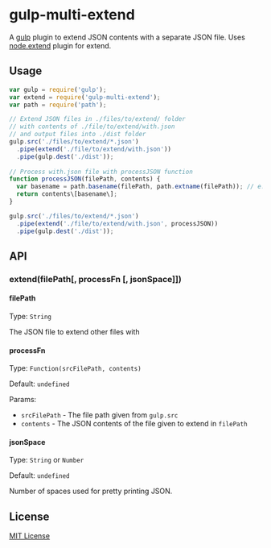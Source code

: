 # gulp-multi-extend

A [gulp](https://github.com/wearefractal/gulp) plugin to extend JSON contents with a separate JSON file. Uses [node.extend](https://npmjs.org/package/node.extend) plugin for extend.

## Usage

```javascript
var gulp = require('gulp');
var extend = require('gulp-multi-extend');
var path = require('path');

// Extend JSON files in ./files/to/extend/ folder
// with contents of ./file/to/extend/with.json
// and output files into ./dist folder
gulp.src('./files/to/extend/*.json')
  .pipe(extend('./file/to/extend/with.json'))
  .pipe(gulp.dest('./dist'));
  
// Process with.json file with processJSON function
function processJSON(filePath, contents) {
  var basename = path.basename(filePath, path.extname(filePath)); // e.g. /path/to/files/to/extend/en.json -> en
  return contents\[basename\];
}

gulp.src('./files/to/extend/*.json')
  .pipe(extend('./file/to/extend/with.json', processJSON))
  .pipe(gulp.dest('./dist'));
```

## API

### extend(filePath[, processFn [, jsonSpace]])

#### filePath
Type: `String`

The JSON file to extend other files with

#### processFn
Type: `Function(srcFilePath, contents)`

Default: `undefined`

Params:
  - `srcFilePath` - The file path given from `gulp.src`
  - `contents` - The JSON contents of the file given to extend in `filePath`

#### jsonSpace
Type: `String` or `Number`

Default: `undefined`

Number of spaces used for pretty printing JSON.

## License

[MIT License](http://en.wikipedia.org/wiki/MIT_License)
